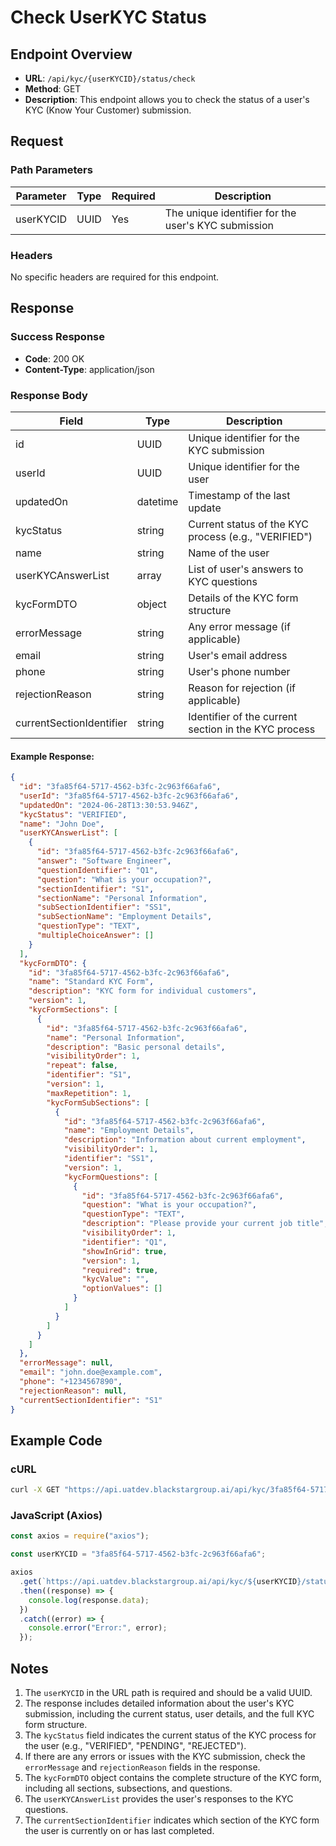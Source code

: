 # Check UserKYC Status

## Endpoint Overview

- **URL**: `/api/kyc/{userKYCID}/status/check`
- **Method**: GET
- **Description**: This endpoint allows you to check the status of a user's KYC (Know Your Customer) submission.

## Request

### Path Parameters

| Parameter | Type | Required | Description                                         |
| --------- | ---- | -------- | --------------------------------------------------- |
| userKYCID | UUID | Yes      | The unique identifier for the user's KYC submission |

### Headers

No specific headers are required for this endpoint.

## Response

### Success Response

- **Code**: 200 OK
- **Content-Type**: application/json

### Response Body

| Field                    | Type     | Description                                          |
| ------------------------ | -------- | ---------------------------------------------------- |
| id                       | UUID     | Unique identifier for the KYC submission             |
| userId                   | UUID     | Unique identifier for the user                       |
| updatedOn                | datetime | Timestamp of the last update                         |
| kycStatus                | string   | Current status of the KYC process (e.g., "VERIFIED") |
| name                     | string   | Name of the user                                     |
| userKYCAnswerList        | array    | List of user's answers to KYC questions              |
| kycFormDTO               | object   | Details of the KYC form structure                    |
| errorMessage             | string   | Any error message (if applicable)                    |
| email                    | string   | User's email address                                 |
| phone                    | string   | User's phone number                                  |
| rejectionReason          | string   | Reason for rejection (if applicable)                 |
| currentSectionIdentifier | string   | Identifier of the current section in the KYC process |

#### Example Response:

```json
{
  "id": "3fa85f64-5717-4562-b3fc-2c963f66afa6",
  "userId": "3fa85f64-5717-4562-b3fc-2c963f66afa6",
  "updatedOn": "2024-06-28T13:30:53.946Z",
  "kycStatus": "VERIFIED",
  "name": "John Doe",
  "userKYCAnswerList": [
    {
      "id": "3fa85f64-5717-4562-b3fc-2c963f66afa6",
      "answer": "Software Engineer",
      "questionIdentifier": "Q1",
      "question": "What is your occupation?",
      "sectionIdentifier": "S1",
      "sectionName": "Personal Information",
      "subSectionIdentifier": "SS1",
      "subSectionName": "Employment Details",
      "questionType": "TEXT",
      "multipleChoiceAnswer": []
    }
  ],
  "kycFormDTO": {
    "id": "3fa85f64-5717-4562-b3fc-2c963f66afa6",
    "name": "Standard KYC Form",
    "description": "KYC form for individual customers",
    "version": 1,
    "kycFormSections": [
      {
        "id": "3fa85f64-5717-4562-b3fc-2c963f66afa6",
        "name": "Personal Information",
        "description": "Basic personal details",
        "visibilityOrder": 1,
        "repeat": false,
        "identifier": "S1",
        "version": 1,
        "maxRepetition": 1,
        "kycFormSubSections": [
          {
            "id": "3fa85f64-5717-4562-b3fc-2c963f66afa6",
            "name": "Employment Details",
            "description": "Information about current employment",
            "visibilityOrder": 1,
            "identifier": "SS1",
            "version": 1,
            "kycFormQuestions": [
              {
                "id": "3fa85f64-5717-4562-b3fc-2c963f66afa6",
                "question": "What is your occupation?",
                "questionType": "TEXT",
                "description": "Please provide your current job title",
                "visibilityOrder": 1,
                "identifier": "Q1",
                "showInGrid": true,
                "version": 1,
                "required": true,
                "kycValue": "",
                "optionValues": []
              }
            ]
          }
        ]
      }
    ]
  },
  "errorMessage": null,
  "email": "john.doe@example.com",
  "phone": "+1234567890",
  "rejectionReason": null,
  "currentSectionIdentifier": "S1"
}
```

## Example Code

### cURL

```bash
curl -X GET "https://api.uatdev.blackstargroup.ai/api/kyc/3fa85f64-5717-4562-b3fc-2c963f66afa6/status/check"
```

### JavaScript (Axios)

```javascript
const axios = require("axios");

const userKYCID = "3fa85f64-5717-4562-b3fc-2c963f66afa6";

axios
  .get(`https://api.uatdev.blackstargroup.ai/api/kyc/${userKYCID}/status/check`)
  .then((response) => {
    console.log(response.data);
  })
  .catch((error) => {
    console.error("Error:", error);
  });
```

## Notes

1. The `userKYCID` in the URL path is required and should be a valid UUID.
2. The response includes detailed information about the user's KYC submission, including the current status, user details, and the full KYC form structure.
3. The `kycStatus` field indicates the current status of the KYC process for the user (e.g., "VERIFIED", "PENDING", "REJECTED").
4. If there are any errors or issues with the KYC submission, check the `errorMessage` and `rejectionReason` fields in the response.
5. The `kycFormDTO` object contains the complete structure of the KYC form, including all sections, subsections, and questions.
6. The `userKYCAnswerList` provides the user's responses to the KYC questions.
7. The `currentSectionIdentifier` indicates which section of the KYC form the user is currently on or has last completed.

